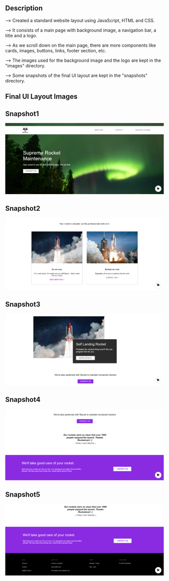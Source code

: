 ## Description

--> Created a standard website layout using JavaScript, HTML and CSS.

--> It consists of a main page with background image, a navigation bar, a title and a logo.

--> As we scroll down on the main page, there are more components like cards, images, buttons, links, footer section, etc.

--> The images used for the background image and the logo are kept in the "images" directory.

--> Some snapshots of the final UI layout are kept in the "snapshots" directory.

## Final UI Layout Images
## Snapshot1
![image](snapshots/1.PNG)
## Snapshot2
![image](snapshots/2.PNG)
## Snapshot3
![image](snapshots/3.PNG)
## Snapshot4
![image](snapshots/4.PNG)
## Snapshot5
![image](snapshots/5.PNG)